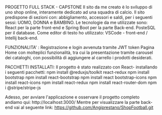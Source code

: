 PROGETTO FULL STACK - CAPSTONE 
Il sito da me creato è lo sviluppo di uno shop online, interamente dedicato ad una squadra di calcio. Il sito predispone di sezioni con: abbigliamento, accessori e saldi, per i seguenti sessi: UOMO, DONNA e BAMBINO. Le tecnologie da me utilizzate sono: React per la parte front-end e Spring Boot per la parte Back-end. PosteSQL per il database. Come editor di testo ho utilizzato: VSCode - front-end / Intellij back-end. 

FUNZIONALITA' : 
Registrazione e login avvenuta tramite JWT token 
Pagina Home con molteplici funzionalità, tra cui la presentazione tramite carousel dei cataloghi, con possibilità di aggiungere al carrello i prodotti desiderati. 

PACCHETTI INSTALLATI: 
Il progetto è stato realizzato con React- installando i seguenti pacchetti:
npm install @reduxjs/toolkit react-redux
npm install bootstrap
npm install react-bootstrap 
npm install react bootstrap-icons
npm install react-icons
npm install react-redux
npm install react-router-dom
npm i @stripe/stripe-js

Adesso, per avviare l'applicazione e osservare il progetto completo andiamo qui: http://localhost:3000/
Mentre per visualizzare la parte back-end vai al seguente link: 
https://github.com/Angiprestano/ShopFootball.git
